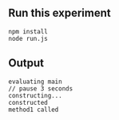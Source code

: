 ## Run this experiment

```
npm install
node run.js
```

## Output

```
evaluating main
// pause 3 seconds
constructing...
constructed
method1 called
```